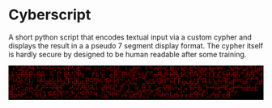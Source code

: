 # Cyberscript
A short python script that encodes textual input via a custom cypher and displays the result in a a pseudo 7 segment display format. The cypher itself is hardly secure by designed to be human readable after some training. 

<img src="Media/1.PNG" width=100% height=50% alt = "An example output" title="An example output">
